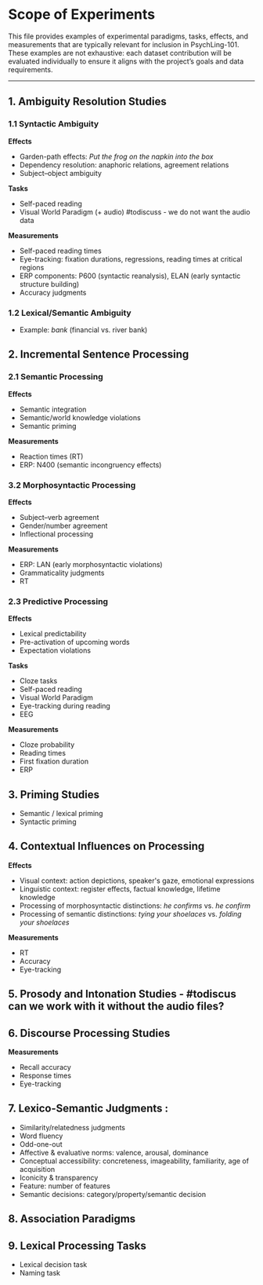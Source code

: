 # Scope of Experiments

This file provides examples of experimental paradigms, tasks, effects, and measurements that are typically relevant for inclusion in PsychLing-101.  
These examples are not exhaustive: each dataset contribution will be evaluated individually to ensure it aligns with the project’s goals and data requirements. 

---

## 1. Ambiguity Resolution Studies

### 1.1 Syntactic Ambiguity
**Effects**  
- Garden-path effects: *Put the frog on the napkin into the box*  
- Dependency resolution: anaphoric relations, agreement relations  
- Subject–object ambiguity  

**Tasks**  
- Self-paced reading  
- Visual World Paradigm (+ audio)  #todiscuss - we do not want the audio data

**Measurements**  
- Self-paced reading times  
- Eye-tracking: fixation durations, regressions, reading times at critical regions  
- ERP components: P600 (syntactic reanalysis), ELAN (early syntactic structure building)  
- Accuracy judgments  

### 1.2 Lexical/Semantic Ambiguity
- Example: *bank* (financial vs. river bank)  


## 2. Incremental Sentence Processing

### 2.1 Semantic Processing
**Effects**  
- Semantic integration  
- Semantic/world knowledge violations  
- Semantic priming  

**Measurements**  
- Reaction times (RT)  
- ERP: N400 (semantic incongruency effects)  

### 3.2 Morphosyntactic Processing
**Effects**  
- Subject–verb agreement  
- Gender/number agreement  
- Inflectional processing  

**Measurements**  
- ERP: LAN (early morphosyntactic violations)  
- Grammaticality judgments  
- RT  

### 2.3 Predictive Processing
**Effects**  
- Lexical predictability  
- Pre-activation of upcoming words  
- Expectation violations  

**Tasks**  
- Cloze tasks  
- Self-paced reading  
- Visual World Paradigm  
- Eye-tracking during reading  
- EEG  

**Measurements**  
- Cloze probability  
- Reading times  
- First fixation duration  
- ERP  


## 3. Priming Studies
- Semantic / lexical priming  
- Syntactic priming  


## 4. Contextual Influences on Processing
**Effects**  
- Visual context: action depictions, speaker's gaze, emotional expressions  
- Linguistic context: register effects, factual knowledge, lifetime knowledge  
- Processing of morphosyntactic distinctions: *he confirms* vs. *he confirm*  
- Processing of semantic distinctions: *tying your shoelaces* vs. *folding your shoelaces*  

**Measurements**  
- RT  
- Accuracy  
- Eye-tracking  


## 5. Prosody and Intonation Studies - #todiscus can we work with it without the audio files?


## 6. Discourse Processing Studies
**Measurements**  
- Recall accuracy  
- Response times  
- Eye-tracking

## 7. Lexico-Semantic Judgments :
- Similarity/relatedness judgments
- Word fluency
- Odd-one-out
- Affective & evaluative norms: valence, arousal, dominance
- Conceptual accessibility: concreteness, imageability, familiarity, age of acquisition
- Iconicity & transparency
- Feature: number of features
- Semantic decisions: category/property/semantic decision

## 8. Association Paradigms

## 9. Lexical Processing Tasks
- Lexical decision task 
- Naming task
